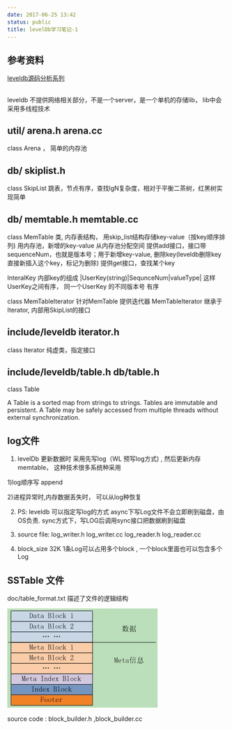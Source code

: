 ```yaml
---
date: 2017-06-25 13:42
status: public
title: levelDb学习笔记-1
---
```


## 参考资料
[leveldb源码分析系列](http://blog.csdn.net/sparkliang/article/category/1342001)

##  
leveldb 不提供网络相关部分，不是一个server，是一个单机的存储lib， lib中会采用多线程技术

## util/ arena.h arena.cc
class Arena ， 简单的内存池

## db/  skiplist.h
class SkipList 跳表，节点有序，查找lgN复杂度，相对于平衡二茶树，红黑树实现简单


## db/  memtable.h memtable.cc 

class MemTable 类, 内存表结构，
   用skip_list结构存储key-value（按key顺序排列) 
   用内存池，新增的key-value 从内存池分配空间
   提供add接口，接口带sequenceNum，也就是版本号；用于新增key-value, 删除key(leveldb删除key 直接新插入这个key，标记为删除)
   提供get接口，查找某个key

   InteralKey 内部key的组成   |UserKey(string)|SequnceNum|valueType| 
   这样UserKey之间有序， 同一个UserKey 的不同版本号 有序

class MemTableIterator 针对MemTable 提供迭代器
    MemTableIterator 继承于 Iterator, 内部用SkipList的接口

## include/leveldb  iterator.h 

class Iterator 纯虚类，指定接口

##  include/leveldb/table.h   db/table.h

class Table

A Table is a sorted map from strings to strings.  Tables are immutable and persistent.  A Table may be safely accessed from
multiple threads without external synchronization.          


## log文件
1. levelDb 更新数据时 采用先写log（WL 预写log方式) , 然后更新内存memtable， 这种技术很多系统种采用

1)log顺序写 append

2)进程异常时,内存数据丢失时， 可以从log种恢复

2. PS: leveldb 可以指定写log的方式 async下写Log文件不会立即刷到磁盘，由OS负责. sync方式下，写LOG后调用sync接口把数据刷到磁盘

3. source file: log_writer.h log_writer.cc log_reader.h log_reader.cc

4. block_size 32K  1条Log可以占用多个block , 一个block里面也可以包含多个Log


## SSTable 文件
doc/table_format.txt 描述了文件的逻辑结构

![从网上借用的一张sstable-file的逻辑结构描述图](../images/leveldb_format.JPG)


source code :   block_builder.h ,block_builder.cc






